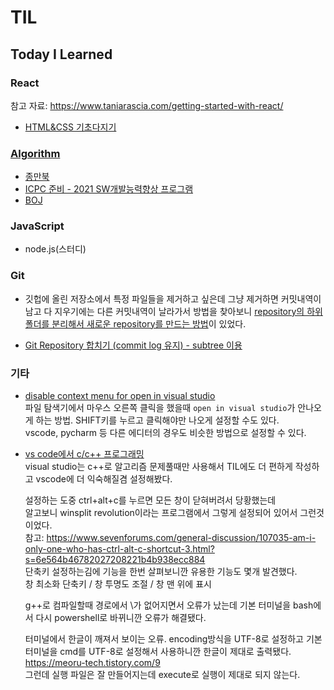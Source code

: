 # TIL

## Today I Learned

### React

참고 자료: https://www.taniarascia.com/getting-started-with-react/
- [HTML&CSS 기초다지기](https://github.com/chisan01/HTML_CSS/tree/master)

### [Algorithm](https://github.com/chisan01/Algorithm)

- [종만북](https://github.com/chisan01/Algorithm/tree/master/JongmanBook)
- [ICPC 준비 - 2021 SW개발능력향상 프로그램](https://github.com/chisan01/Algorithm/tree/master/ICPC)
- [BOJ](https://github.com/chisan01/Algorithm/tree/master/BOJ)

### JavaScript

- node.js(스터디)

### Git
- 깃헙에 올린 저장소에서 특정 파일들을 제거하고 싶은데 그냥 제거하면 커밋내역이 남고 다 지우기에는 다른 커밋내역이 날라가서 방법을 찾아보니 [repository의 하위폴더를 분리해서 새로운 repository를 만드는 방법](https://sustainable-dev.tistory.com/119)이 있었다.   

- [Git Repository 합치기 (commit log 유지) - subtree 이용](http://yeoseon.kr/git-repository-habcigi-commit-log-yuji-subtree-iyong/)

### 기타
- [disable context menu for open in visual studio](https://developercommunity.visualstudio.com/t/disable-context-menu-for-open-in-visual-studio/26397)   
파일 탐색기에서 마우스 오른쪽 클릭을 했을때 `open in visual studio`가 안나오게 하는 방법. SHIFT키를 누르고 클릭해야만 나오게 설정할 수도 있다.   
vscode, pycharm 등 다른 에디터의 경우도 비슷한 방법으로 설정할 수 있다.   

- [vs code에서 c/c++ 프로그래밍](https://webnautes.tistory.com/1158)   
visual studio는 c++로 알고리즘 문제풀때만 사용해서 TIL에도 더 편하게 작성하고 vscode에 더 익숙해질겸 설정해봤다.

    설정하는 도중 ctrl+alt+c를 누르면 모든 창이 닫혀버려서 당황했는데   
    알고보니 winsplit revolution이라는 프로그램에서 그렇게 설정되어 있어서 그런것이었다.   
    참고: https://www.sevenforums.com/general-discussion/107035-am-i-only-one-who-has-ctrl-alt-c-shortcut-3.html?s=6e564b46782027208221b4b938ecc884   
    단축키 설정하는김에 기능을 한번 살펴보니깐 유용한 기능도 몇개 발견했다.   
    창 최소화 단축키 / 창 투명도 조절 / 창 맨 위에 표시
    
    g++로 컴파일할때 경로에서 \가 없어지면서 오류가 났는데 기본 터미널을 bash에서 다시 powershell로 바뀌니깐 오류가 해결됐다.   
    
    터미널에서 한글이 깨져서 보이는 오류. encoding방식을 UTF-8로 설정하고 기본 터미널을 cmd를 UTF-8로 설정해서 사용하니깐 한글이 제대로 출력됐다.   
    https://meoru-tech.tistory.com/9   
    그런데 실행 파일은 잘 만들어지는데 execute로 실행이 제대로 되지 않는다.
